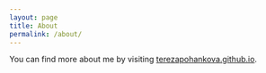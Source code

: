 ```yaml
---
layout: page
title: About
permalink: /about/
---
```


You can find more about me by visiting <a href="https://terezapohankova.github.io">terezapohankova.github.io</a>.

